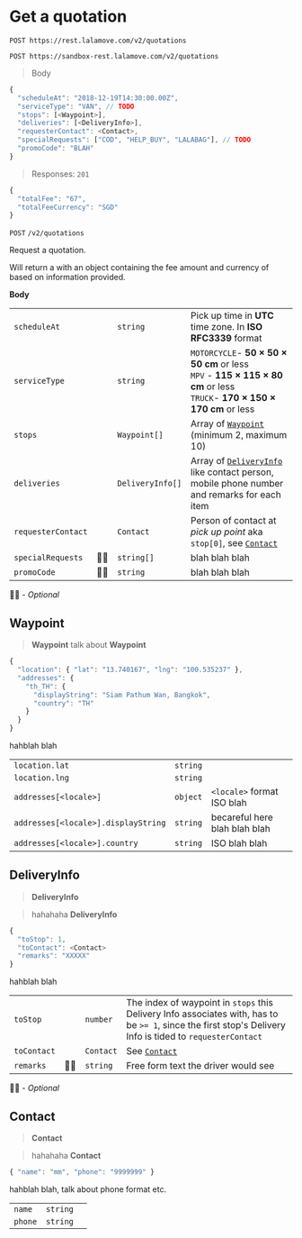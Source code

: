 # Get a quotation

```plaintext--prod
POST https://rest.lalamove.com/v2/quotations
```

```plaintext--sandbox
POST https://sandbox-rest.lalamove.com/v2/quotations
```

> Body

```js
{
  "scheduleAt": "2018-12-19T14:30:00.00Z",
  "serviceType": "VAN", // TODO
  "stops": [<Waypoint>],
  "deliveries": [<DeliveryInfo>],
  "requesterContact": <Contact>,
  "specialRequests": ["COD", "HELP_BUY", "LALABAG"], // TODO
  "promoCode": "BLAH"
}
```

> Responses: `201`

```js
{
  "totalFee": "67",
  "totalFeeCurrency": "SGD"
}
```

`POST` `/v2/quotations`

Request a quotation.

Will return a with an object containing the fee amount and currency of based on information provided.

**Body**

|                    |     |                  |                                                                                                                                  |
| ------------------ | --- | ---------------- | -------------------------------------------------------------------------------------------------------------------------------- |
| `scheduleAt`       |     | `string`         | Pick up time in **UTC** time zone. In **ISO RFC3339** format                                                                     |
| `serviceType`      |     | `string`         | `MOTORCYCLE`- **50 × 50 × 50 cm** or less <br>`MPV` - **115 × 115 × 80 cm** or less <br> `TRUCK`- **170 × 150 × 170 cm** or less |
| `stops`            |     | `Waypoint[]`     | Array of [`Waypoint`](#waypoint) (minimum 2, maximum 10)                                                                         |
| `deliveries`       |     | `DeliveryInfo[]` | Array of [`DeliveryInfo`](#deliveryinfo) like contact person, mobile phone number and remarks for each item                      |
| `requesterContact` |     | `Contact`        | Person of contact at _pick up point_ aka `stop[0]`, see [`Contact`](#get-a-quotation-contact)                                    |  |
| `specialRequests`  | 🤷‍♀️  | `string[]`       | blah blah blah                                                                                                                   |
| `promoCode`        | 🤷‍♀️  | `string`         | blah blah blah                                                                                                                   |

🤷‍♀️ - _Optional_

## Waypoint

> **Waypoint**
> talk about **Waypoint**

```js
{
  "location": { "lat": "13.740167", "lng": "100.535237" },
  "addresses": {
    "th_TH": {
      "displayString": "Siam Pathum Wan, Bangkok",
      "country": "TH"
    }
  }
}
```

hahblah blah

|                                     |          |                               |
| ----------------------------------- | -------- | ----------------------------- |
| `location.lat`                      | `string` |                               |
| `location.lng`                      | `string` |                               |
| `addresses[<locale>]`               | `object` | `<locale>` format ISO blah    |
| `addresses[<locale>].displayString` | `string` | becareful here blah blah blah |
| `addresses[<locale>].country`       | `string` | ISO blah blah                 |

## DeliveryInfo

> **DeliveryInfo**

> hahahaha **DeliveryInfo**

```js
{
  "toStop": 1,
  "toContact": <Contact>
  "remarks": "XXXXX"
}
```

hahblah blah

|             |     |           |                                                                                                                                                            |
| ----------- | --- | --------- | ---------------------------------------------------------------------------------------------------------------------------------------------------------- |
| `toStop`    |     | `number`  | The index of waypoint in `stops` this Delivery Info associates with, has to be `>= 1`, since the first stop's Delivery Info is tided to `requesterContact` |
| `toContact` |     | `Contact` | See [`Contact`](#get-a-quotation-contact)                                                                                                                  |
| `remarks`   | 🤷‍♀️  | `string`  | Free form text the driver would see                                                                                                                        |

🤷‍♀️ - _Optional_

## Contact

> **Contact**

> hahahaha **Contact**

```js
{ "name": "mm", "phone": "9999999" }
```

hahblah blah, talk about phone format etc.

|         |          |     |
| ------- | -------- | --- |
| `name`  | `string` |     |
| `phone` | `string` |     |
